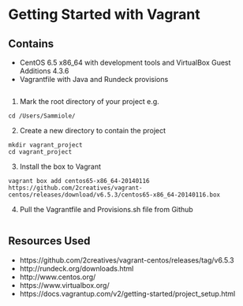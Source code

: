 Getting Started with Vagrant
=======
Contains 
------
<ul>
<li>CentOS 6.5 x86_64 with development tools and VirtualBox Guest Additions 4.3.6</li>
<li>Vagrantfile with Java and Rundeck provisions</li>
</ul>
<pre><code></code></pre>

1. Mark the root directory of your project 
e.g. 
<pre><code>cd /Users/Sammiole/</code></pre>

2. Create a new directory to contain the project
<pre><code>mkdir vagrant_project
cd vagrant_project</code></pre>

3. Install the box to Vagrant
<pre><code>vagrant box add centos65-x86_64-20140116 https://github.com/2creatives/vagrant-centos/releases/download/v6.5.3/centos65-x86_64-20140116.box</code></pre>

4. Pull the Vagrantfile and Provisions.sh file from Github
<pre><code></code></pre>




Resources Used
-------
<ul>
<li>https://github.com/2creatives/vagrant-centos/releases/tag/v6.5.3</li>
<li>http://rundeck.org/downloads.html</li>
<li>http://www.centos.org/</li>
<li>https://www.virtualbox.org/</li>
<li>https://docs.vagrantup.com/v2/getting-started/project_setup.html</li>
</ul>

